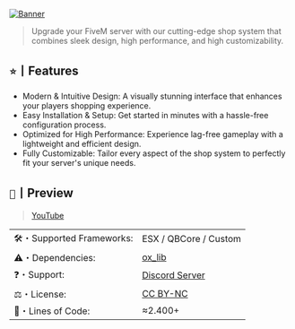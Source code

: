 [![Banner](https://i.imgur.com/Qi8W9nh.png)](https://discord.gg/jAnEnyGBef)

> Upgrade your FiveM server with our cutting-edge shop system that combines sleek design, high performance, and high customizability.

## `⭐`丨Features

- Modern & Intuitive Design: A visually stunning interface that enhances your players shopping experience.
- Easy Installation & Setup: Get started in minutes with a hassle-free configuration process.
- Optimized for High Performance: Experience lag-free gameplay with a lightweight and efficient design.
- Fully Customizable: Tailor every aspect of the shop system to perfectly fit your server's unique needs.

## `📸`丨Preview

> [YouTube](https://www.youtube.com/watch?v=8bjrRzsAj08)

|                           |                                                             |
| ------------------------- | ----------------------------------------------------------- |
| 🛠️・Supported Frameworks: | ESX / QBCore / Custom                                       |
| ⚠️・Dependencies:         | [ox_lib](https://github.com/overextended/ox_lib/releases/)  |
| ❓・Support:              | [Discord Server](https://discord.gg/jAnEnyGBef)             |
| ⚖️・License:              | [CC BY-NC](https://creativecommons.org/licenses/by-nc/4.0/) |
| 📄・Lines of Code:        | ≈2.400+                                                     |
